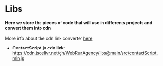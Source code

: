 # Libs
#### Here we store the pieces of code that will use in differents projects and convert them into cdn

More info about the cdn link converter [here](https://www.jsdelivr.com/?query=https%3A%2F%2Fcdn.jsdelivr.net%2Fgh%2FWebRunAgency%2Flibs%40main%2FcontactScript.js "here")

- **ContactScript.js cdn link:** https://cdn.jsdelivr.net/gh/WebRunAgency/libs@main/src/contactScript.min.js